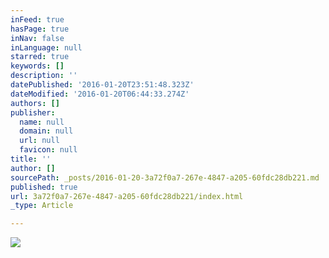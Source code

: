 ```yaml
---
inFeed: true
hasPage: true
inNav: false
inLanguage: null
starred: true
keywords: []
description: ''
datePublished: '2016-01-20T23:51:48.323Z'
dateModified: '2016-01-20T06:44:33.274Z'
authors: []
publisher:
  name: null
  domain: null
  url: null
  favicon: null
title: ''
author: []
sourcePath: _posts/2016-01-20-3a72f0a7-267e-4847-a205-60fdc28db221.md
published: true
url: 3a72f0a7-267e-4847-a205-60fdc28db221/index.html
_type: Article

---
```

![](https://the-grid-user-content.s3-us-west-2.amazonaws.com/841e4d24-0c1f-4600-abf7-81ba31e30ac2.jpg)